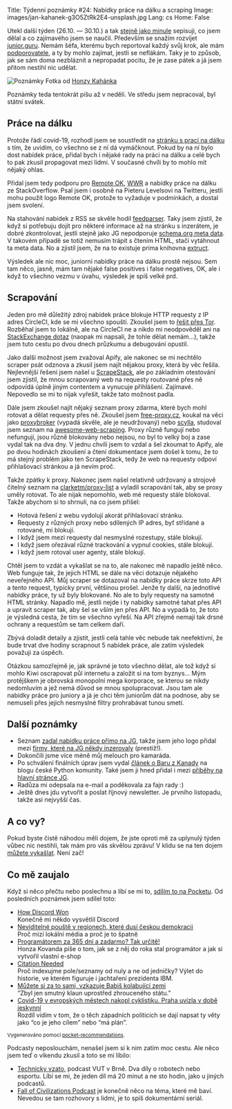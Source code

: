Title: Týdenní poznámky #24: Nabídky práce na dálku a scraping
Image: images/jan-kahanek-g3O5ZtRk2E4-unsplash.jpg
Lang: cs
Home: False


Utekl další týden (26.10. — 30.10.) a tak [stejně jako minule]({filename}2020-10-23_tydenni-poznamky-23-pribeh-na-blog-melouch-e-maily.md) sepisuji, co jsem dělal a co zajímavého jsem se naučil. Především se snažím rozvíjet [junior.guru](https://junior.guru/). Nemám šéfa, kterému bych reportoval každý svůj krok, ale mám [podporovatele](https://junior.guru/donate/), a ty by mohlo zajímat, jestli se neflákám. Taky je to způsob, jak se sám doma nezbláznit a nepropadat pocitu, že je zase pátek a já jsem přitom nestihl nic udělat.

![Poznámky]({static}/images/jan-kahanek-g3O5ZtRk2E4-unsplash.jpg)
Fotka od [Honzy Kahánka](https://unsplash.com/@honza_kahanek)

Poznámky teda tentokrát píšu až v neděli. Ve středu jsem nepracoval, byl státní svátek.


## Práce na dálku

Protože řádí covid-19, rozhodl jsem se soustředit na [stránku s prací na dálku](https://junior.guru/jobs/remote/) s tím, že uvidím, co všechno se z ní dá vymáčknout. Pokud by na ní bylo dost nabídek práce, přidal bych i nějaké rady na práci na dálku a celé bych to pak zkusil propagovat mezi lidmi. V současné chvíli by to mohlo mít nějaký ohlas.

Přidal jsem tedy podporu pro [Remote OK](https://remoteok.io/), [WWR](https://weworkremotely.com/) a nabídky práce na dálku ze StackOverflow. Psal jsem i osobně na Pieteru Levelsovi na Twitteru, jestli mohu použít logo Remote OK, protože to vyžaduje v podmínkách, a dostal jsem svolení.

Na stahování nabídek z RSS se skvěle hodil [feedparser](https://github.com/kurtmckee/feedparser). Taky jsem zjistil, že když si potřebuju dojít pro některé informace až na stránku s inzerátem, je dobré zkontrolovat, jestli stejně jako JG nepodporuje [schema.org meta data](https://schema.org/JobPosting). V takovém případě se totiž nemusím trápit s čtením HTML, stačí vytáhnout ta meta data. No a zjistil jsem, že na to existuje prima knihovna [extruct](https://github.com/scrapinghub/extruct/).

Výsledek ale nic moc, juniorní nabídky práce na dálku prostě nejsou. Sem tam něco, jasně, mám tam nějaké false positives i false negatives, OK, ale i když to všechno vezmu v úvahu, výsledek je spíš velké prd.


## Scrapování

Jeden pro mě důležitý zdroj nabídek práce blokuje HTTP requesty z IP adres CircleCI, kde se mi všechno spouští. Zkoušel jsem to [řešit přes Tor](https://www.khalidalnajjar.com/stealthy-crawling-using-scrapy-tor-and-privoxy/). Rozběhal jsem to lokálně, ale na CircleCI ne a nikdo mi neodpověděl ani na [StackExchange dotaz](https://tor.stackexchange.com/questions/21677/signal-response-contained-unrecognized-status-code-514) (naopak mi napsali, že tohle dělat nemám…), takže jsem tuto cestu po dvou dnech průzkumu a debugování opustil.

Jako další možnost jsem zvažoval Apify, ale nakonec se mi nechtělo scraper psát odznova a zkusil jsem najít nějakou proxy, která by věc řešila. Nejlevnější řešení jsem našel u [ScrapeStack](https://scrapestack.com/), ale po základním otestování jsem zjistil, že mnou scrapovaný web na requesty routované přes ně odpovídá úplně jiným contentem a vynucuje přihlášení. Zajímavé. Nepovedlo se mi to nijak vyřešit, takže tato možnost padla.

Dále jsem zkoušel najít nějaký seznam proxy zdarma, které bych mohl rotovat a dělat requesty přes ně. Zkoušel jsem [free-proxy.cz](http://free-proxy.cz), koukal na věci jako [proxybroker](https://proxybroker.readthedocs.io/en/latest/) (vypadá skvěle, ale je neudržovaný) nebo [scylla](https://github.com/imWildCat/scylla), studoval jsem seznam na [awesome-web-scraping](https://github.com/lorien/awesome-web-scraping/blob/master/python.md). Proxy různě fungují nebo nefungují, jsou různě blokovány nebo nejsou, no byl to velký boj a zase vydal tak na dva dny. V jednu chvíli jsem to vzdal a šel zkoumat to Apify, ale po dvou hodinách zkoušení a čtení dokumentace jsem došel k tomu, že to má stejný problém jako ten ScrapeStack, tedy že web na requesty odpoví přihlašovací stránkou a já nevím proč.

Takže zpátky k proxy. Nakonec jsem našel relativně udržovaný a strojově čitelný seznam na [clarketm/proxy-list](https://github.com/clarketm/proxy-list) a vyladil scrapování tak, aby se proxy uměly rotovat. To ale nijak nepomohlo, web mé requesty stále blokoval. Takže abychom si to shrnuli, na co jsem přišel:

- Hotová řešení z webu vydolují akorát přihlašovací stránku.
- Requesty z různých proxy nebo sdílených IP adres, byť střídané a rotované, mi blokují.
- I když jsem mezi requesty dal nesmyslné rozestupy, stále blokují.
- I když jsem ořezával různé trackování a vypnul cookies, stále blokují.
- I když jsem rotoval user agenty, stále blokují.

Chtěl jsem to vzdát a vykašlat se na to, ale nakonec mě napadlo ještě něco. Web funguje tak, že jejich HTML se dále na věci dotazuje nějakého neveřejného API. Můj scraper se dotazoval na nabídky práce skrze toto API a tento request, typicky první, většinou prošel. Jenže ty další, na jednotlivé nabídky práce, ty už byly blokované. No ale to byly requesty na samotné HTML stránky. Napadlo mě, jestli nejde i ty nabídky samotné tahat přes API a upravit scraper tak, aby šel se vším jen přes API. No a vypadá to, že toto je výsledná cesta, že tím se všechno vyřeší. Na API zřejmě nemají tak drsné ochrany a requestům se tam celkem daří.

Zbývá doladit detaily a zjistit, jestli celá tahle věc nebude tak neefektivní, že bude trvat dve hodiny scrapnout 5 nabídek práce, ale zatím výsledek považuji za úspěch.

Otázkou samozřejmě je, jak správné je toto všechno dělat, ale tož když si mohlo Kiwi oscrapovat půl internetu a založit si na tom byznys… Mým protějškem je obrovská monopolní mega korporace, se kterou se nikdy nedomluvím a jež nemá důvod se mnou spolupracovat. Jsou tam ale nabídky práce pro juniory a já je chci těm juniorům dát na podnose, aby se nemuseli přes jejich nesmyslné filtry prohrabávat tunou smetí.


## Další poznámky

- Seznam [zadal nabídku práce přímo na JG](https://junior.guru/jobs/2c67d25adbae2c784a01bf97c8631963605086c5fbc9f055257f84b8/), takže jsem jeho logo přidal mezi [firmy, které na JG někdy inzerovaly](https://junior.guru/jobs/) (prestiž!).
- Dokončili jsme více méně můj melouch pro kamaráda.
- Po schválení finálních úprav jsem vydal [článek o Baru z Kanady](https://blog.python.cz/pyladies-to-zacalo-kanadou-to-neskoncilo) na blogu české Python komunity. Také jsem ji hned přidal i mezi [příběhy na hlavní stránce JG](https://junior.guru/#stories).
- Radůza mi odepsala na e-mail a poděkovala za fajn rady :)
- Ještě dnes jdu vytvořit a poslat říjnový newsletter. Je prvního listopadu, takže asi nejvyšší čas.


## A co vy?

Pokud byste čistě náhodou měli dojem, že jste oproti mě za uplynulý týden vůbec nic nestihli, tak mám pro vás skvělou zprávu! V klidu se na ten dojem [můžete vykašlat]({filename}2020-06-04_neni-to-zavod.md). Není zač!


## Co mě zaujalo

Když si něco přečtu nebo poslechnu a líbí se mi to, [sdílím to na Pocketu](https://getpocket.com/@honzajavorek). Od posledních poznámek jsem sdílel toto:

- [How Discord Won](https://t.co/DCnxXVAu7w?ssr=true)<br>Konečně mi někdo vysvětlil Discord
- [Neviditelné pouště v regionech, které dusí českou demokracii](https://t.co/gDl3evswYO?ssr=true)<br>Proč mizí lokální média a proč je to špatně
- [Programátorem za 365 dní a zadarmo? Tak určitě!](https://blog.python.cz/programatorem-za-365-dni-a-zadarmo-tak-urcite)<br>Honza Kovanda píše o tom, jak se z něj do roka stal programátor a jak si vytvořil vlastní e-shop
- [Citation Needed](http://exple.tive.org/blarg/2013/10/22/citation-needed/)<br>Proč indexujme pole/seznamy od nuly a ne od jedničky? Výlet do historie, ve kterém figuruje i jachtaření prezidenta IBM.
- [Můžete si za to sami, vzkazuje Babiš kolabující zemi](https://a2larm.cz/2020/10/muzete-si-za-to-sami-vzkazuje-babis-kolabujici-zemi/)<br>“Zbyl jen smutný klaun uprostřed zhrouceného státu.”
- [Covid-19 v evropských městech nakopl cyklistiku. Praha uvízla v době jeskynní](https://t.co/O5hqX7hdWk?ssr=true)<br>Rozdíl vidím v tom, že o těch západních politicích se dají napsat ty věty jako “co je jeho cílem” nebo “má plán”.

<small>Vygenerováno pomocí <a href="https://pypi.org/project/pocket-recommendations/">pocket-recommendations</a>.</small>

Podcasty neposlouchám, nenašel jsem si k nim zatím moc cestu. Ale něco jsem teď o víkendu zkusil a toto se mi líbilo:

- [Technicky vzato](https://www.vutbr.cz/podcast), podcast VUT v Brně. Dva díly o robotech nebo esportu. Líbí se mi, že jeden díl má 20 minut a ne sto hodin, jako u jiných podcastů.
- [Fall of Civilizations Podcast](https://fallofcivilizationspodcast.com/) je konečně něco na téma, které mě baví. Nevedou se tam rozhovory s lidmi, je to spíš dokumentární seriál.
